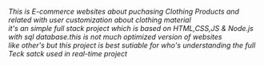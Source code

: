 <i>This is E-commerce websites about puchasing Clothing Products and related with user customization about clothing material<br>
it's an simple full stack project which is based on HTML,CSS,JS & Node.js with sql database.this is not much optimized version of websites <br>
like other's but this project is best sutiable for who's understanding the full Teck satck used in real-time project<i>

